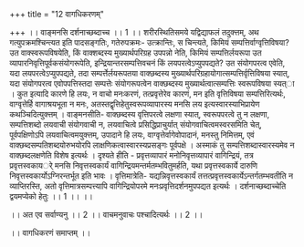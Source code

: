 +++
title = "12 वागधिकरणम्"

+++
।। वाङ्मनसि दर्शनाच्छब्दाच्च ।। 1 ।। शरीरस्थितिसमये यद्विद्याफलं तदुक्त्तम्, अथ गत्युपक्रमश्चिन्त्यत इति पादसङ्गतिः, गतेरुपक्रमः- उत्क्रान्तिः, स चिन्त्यते, किमियं सम्पत्तिर्वाग्वृत्तिविषया? उत वाक्स्वरूपविषयेति, किं वाक्शब्दस्य मुख्यार्थपरिग्रह उपपन्नो नेति, किमियं सम्पत्तिर्लयरूपा उत व्यापारनिवृत्तिपूर्वकसंयोगरूपेति, इन्द्रियान्तरसम्पत्तिवचनं किं लयपरत्वेऽप्युपपद्यते? उत संयोगपरत्व एवेति, यदा लयपरत्वेऽप्युपपद्यते, तदा सम्पर्त्तेर्लयरूपतया वाक्छब्दस्य मुख्यार्थपरिग्रहायोगात्सम्पत्तिर्वृत्तिविषया स्यात्, यदा संयोगपरत्व एवोपपत्तिस्तदा सम्पत्तेः संयोगरूपत्वेन वाक्छब्दस्य मुख्यार्थत्वात्सम्पत्तिः स्वरूपविषया स्यत्ा । कुत इत्यादि कारणे हि लयः, न वाचो मनःकरणं, तत्प्रवृत्तेरेव कारणं, मन इति वृत्तिविषया सम्पत्तिरित्यर्थः, वाग्वृत्तेर्हि वागाश्रयभूता न मनः, अतस्तद्वृत्तिहेतुस्वरूपव्यापारस्य मनसि लय इत्यस्वारस्याभिप्रायेण कथञ्चिदित्युक्त्तम् । वाङ्मनसीति- वाक्छब्दस्य वृत्तिपरत्वे लक्षणा स्यात्, स्वरूपपरत्वे तु न लक्षणा, सम्पत्तिशब्दो लयवाची संयोगवाची न, लयवाचित्वे प्रसिद्धिप्राचुर्यात् संयोगवाचित्वमस्वरसमिति चेत्, पूर्वपक्षिणोऽपि लयवाचित्वमयुक्त्तम्, उपादाने हि लयः, वाग्वृत्तेर्वागेवोपादानं, मनस्तु निमित्तम्, एवं वाक्छब्दसम्पतिशब्दयोरुभयोरपि लाक्षणिकत्वास्वारस्यप्रसङ्गः पूर्वपक्षे । अस्माकं तु सम्पत्तिशब्दास्वारस्यमेव न वाक्छब्दलक्षणेति विशेष इत्यर्थः । दृश्यते हीति - प्रवृत्तव्यापारं मनोनिवृत्तव्यापारं वागिन्द्रियं, तत्र प्रवृत्तस्वकायर्े मनसि निवृत्तस्वकार्यं वागिन्द्रियमन्तर्मतम्भवितुमर्हति, यथा प्रवृत्तस्वकार्ये दारुणि निवृत्तस्वकार्योऽग्निरन्तर्भूत इति भावः । वृत्तिमात्रेति- यद्यन्निवृत्तस्वकार्यं तत्तत्प्रवृत्तस्वकार्येऽन्तर्गतम्भवतीति न व्याप्तिरस्ति, अतो वृत्तिमात्रसम्पत्त्यापि वागिन्द्रियोपरमे मनःप्रवृत्तिदर्शनमुपपद्यत इत्यर्थः । दर्शनाच्छब्दाच्चेति द्वयमप्येको हेतुः ।। 1 ।। ।।

।। अत एव सर्वाण्यनु ।। 2 ।। वाचमनुवाचः पश्चादित्यर्थः ।। 2 ।।

।। वागधिकरणं समाप्तम् ।।

